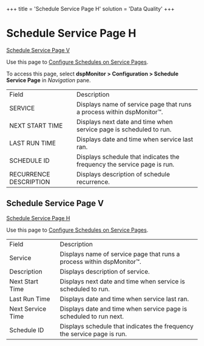 +++
title = 'Schedule Service Page H'
solution = 'Data Quality'
+++

# Schedule Service Page H

[Schedule Service Page V](#Schedule_Service_Page_V)

<div class="use">

Use this page to [Configure Schedules on Service
Pages](../Config/Configure_Schedules_on_Services_Pages.htm).

</div>

To access this page, select **dspMonitor \> Configuration \> Schedule
Service
Page** in *Navigation* pane.

|                        |                                                                         |
| ---------------------- | ----------------------------------------------------------------------- |
| Field                  | Description                                                             |
| SERVICE                | Displays name of service page that runs a process within dspMonitor™.   |
| NEXT START TIME        | Displays next date and time when service page is scheduled to run.      |
| LAST RUN TIME          | Displays date and time when service last ran.                           |
| SCHEDULE ID            | Displays schedule that indicates the frequency the service page is run. |
| RECURRENCE DESCRIPTION | Displays description of schedule recurrence.                            |

## <span id="Schedule_Service_Page_V"></span>Schedule Service Page V

[Schedule Service Page H](Schedule_Service_Page_H.htm)

<div class="use">

Use this page to [Configure Schedules on Service
Pages](../Config/Configure_Schedules_on_Services_Pages.htm).

</div>

|                   |                                                                         |
| ----------------- | ----------------------------------------------------------------------- |
| Field             | Description                                                             |
| Service           | Displays name of service page that runs a process within dspMonitor™.   |
| Description       | Displays description of service.                                        |
| Next Start Time   | Displays next date and time when service is scheduled to run.           |
| Last Run Time     | Displays date and time when service last ran.                           |
| Next Service Time | Displays date and time when service page is scheduled to run next.      |
| Schedule ID       | Displays schedule that indicates the frequency the service page is run. |
